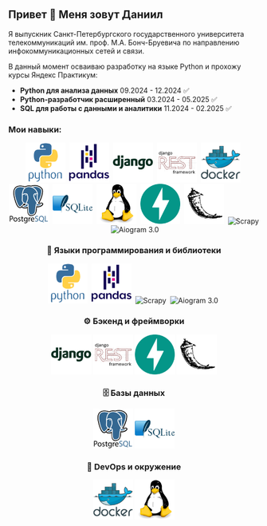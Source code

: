 ## Привет 👋 Меня зовут Даниил

Я выпускник Санкт-Петербургского государственного университета телекоммуникаций им. проф. М.А. Бонч-Бруевича по направлению инфокоммуникационных сетей и связи.  

В данный момент осваиваю разработку на языке Python и прохожу курсы Яндекс Практикум:
- **Python для анализа данных** 09.2024 - 12.2024 ✅
- **Python-разработчик расширенный** 03.2024 - 05.2025 ✅
- **SQL для работы с данными и аналитики** 11.2024 - 02.2025 ✅

### Мои навыки:

<div align="center">
  <img src="https://github.com/devicons/devicon/blob/master/icons/python/python-original-wordmark.svg" title="Python3" alt="Python3" width="80" height="80"/>&nbsp;
  <img src="https://github.com/devicons/devicon/blob/master/icons/pandas/pandas-original-wordmark.svg" title="Pandas" alt="Pandas" width="80" height="80"/>&nbsp;
  <img src="https://github.com/devicons/devicon/blob/master/icons/django/django-plain-wordmark.svg" title="Django" alt="Django" width="80" height="80"/>&nbsp;
  <img src="https://github.com/devicons/devicon/blob/master/icons/djangorest/djangorest-original.svg" title="Django Rest Framework" alt="Django Rest Framework" width="80" height="80"/>&nbsp;
  <img src="https://github.com/devicons/devicon/blob/master/icons/docker/docker-original-wordmark.svg" title="Docker" alt="Docker" width="80" height="80"/>&nbsp;
  <img src="https://github.com/devicons/devicon/blob/master/icons/postgresql/postgresql-original-wordmark.svg" title="PostgreSQL" alt="PostgreSQL" width="80" height="80"/>&nbsp;
  <img src="https://github.com/devicons/devicon/blob/master/icons/sqlite/sqlite-original-wordmark.svg" title="SQLite" alt="SQLite" width="80" height="80"/>&nbsp;
  <img src="https://github.com/devicons/devicon/blob/master/icons/linux/linux-original.svg" title="Linux" alt="Linux" width="80" height="80"/>&nbsp;
  <img src="https://github.com/devicons/devicon/blob/master/icons/fastapi/fastapi-original.svg" title="FastAPI" alt="FastAPI" width="80" height="80"/>&nbsp;
  <img src="https://github.com/devicons/devicon/blob/master/icons/flask/flask-original.svg" title="FastAPI" alt="FastAPI" width="80" height="80"/>&nbsp;
  <img src="https://scrapy.org/img/scrapy-pros.png" title="Scrapy" alt="Scrapy" width="80" height="80"/>&nbsp;
  <img src="https://docs.aiogram.dev/en/v3.20.0.post0/_static/logo.png" title="Aiogram 3.0" alt="Aiogram 3.0" width="80" height="80"/>&nbsp;
</div>

<div align="center">
  <h3>🧠 Языки программирования и библиотеки</h3>
  <p>
    <img src="https://github.com/devicons/devicon/blob/master/icons/python/python-original-wordmark.svg" title="Python3" alt="Python3" width="80" height="80"/>&nbsp;
    <img src="https://github.com/devicons/devicon/blob/master/icons/pandas/pandas-original-wordmark.svg" title="Pandas" alt="Pandas" width="80" height="80"/>&nbsp;    
    <img src="https://scrapy.org/img/scrapy-pros.png" title="Scrapy" alt="Scrapy" width="80" height="80"/>&nbsp;    
    <img src="https://docs.aiogram.dev/en/v3.20.0.post0/_static/logo.png" title="Aiogram 3.0" alt="Aiogram 3.0" width="80" height="80"/>&nbsp;
  </p>
</div>

<div align="center">
  <h3>⚙️ Бэкенд и фреймворки</h3>
  <p>
    <img src="https://github.com/devicons/devicon/blob/master/icons/django/django-plain-wordmark.svg" title="Django 4.x" alt="Django" width="80" height="80"/>    
    <img src="https://github.com/devicons/devicon/blob/master/icons/djangorest/djangorest-original.svg" title="Django REST Framework 3.14" alt="DRF" width="80" height="80"/>    
    <img src="https://github.com/devicons/devicon/blob/master/icons/fastapi/fastapi-original.svg" title="FastAPI 0.110+" alt="FastAPI" width="80" height="80"/>    
    <img src="https://github.com/devicons/devicon/blob/master/icons/flask/flask-original.svg" title="Flask 2.x" alt="Flask" width="80" height="80"/>
  </p>
</div>

<div align="center">
  <h3>🗄️ Базы данных</h3>
  <p>
    <img src="https://github.com/devicons/devicon/blob/master/icons/postgresql/postgresql-original-wordmark.svg" title="PostgreSQL 15" alt="PostgreSQL" width="80" height="80"/>    
    <img src="https://github.com/devicons/devicon/blob/master/icons/sqlite/sqlite-original-wordmark.svg" title="SQLite 3" alt="SQLite" width="80" height="80"/>
  </p>
</div>

<!-- 🐳 DevOps и окружение -->
<div align="center">
  <h3>🐳 DevOps и окружение</h3>
  <p>
    <img src="https://github.com/devicons/devicon/blob/master/icons/docker/docker-original-wordmark.svg" title="Docker 26.x" alt="Docker" width="80" height="80"/>    
    <img src="https://github.com/devicons/devicon/blob/master/icons/linux/linux-original.svg" title="Linux (Ubuntu, Debian)" alt="Linux" width="80" height="80"/>
  </p>
</div>


<!--
**Danuuuq/Danuuuq** is a ✨ _special_ ✨ repository because its `README.md` (this file) appears on your GitHub profile.

Here are some ideas to get you started:

- 🔭 I’m currently working on ...
- 🌱 I’m currently learning ...
- 👯 I’m looking to collaborate on ...
- 🤔 I’m looking for help with ...
- 💬 Ask me about ...
- 📫 How to reach me: ...
- 😄 Pronouns: ...
- ⚡ Fun fact: ...
-->
